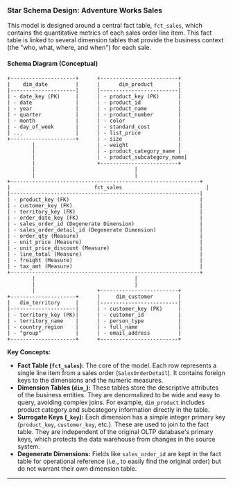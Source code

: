 ### Star Schema Design: Adventure Works Sales

This model is designed around a central fact table, `fct_sales`, which contains the quantitative metrics of each sales order line item. This fact table is linked to several dimension tables that provide the business context (the "who, what, where, and when") for each sale.

#### Schema Diagram (Conceptual)

```
+---------------------+      +-------------------------+
|    dim_date         |      |      dim_product        |
|---------------------|      |-------------------------|
| - date_key (PK)     |      | - product_key (PK)      |
| - date              |      | - product_id            |
| - year              |      | - product_name          |
| - quarter           |      | - product_number        |
| - month             |      | - color                 |
| - day_of_week       |      | - standard_cost         |
| ...                 |      | - list_price            |
+---------------------+      | - size                  |
        |                    | - weight                |
        |                    | - product_category_name |
        |                    | - product_subcategory_name|
        |                    +-------------------------+
        |                                |
        |                                |
+-------------------------------------------------------------+
|                           fct_sales                           |
|-------------------------------------------------------------|
| - product_key (FK)                                          |
| - customer_key (FK)                                         |
| - territory_key (FK)                                        |
| - order_date_key (FK)                                       |
| - sales_order_id (Degenerate Dimension)                     |
| - sales_order_detail_id (Degenerate Dimension)              |
| - order_qty (Measure)                                       |
| - unit_price (Measure)                                      |
| - unit_price_discount (Measure)                             |
| - line_total (Measure)                                      |
| - freight (Measure)                                         |
| - tax_amt (Measure)                                         |
+-------------------------------------------------------------+
        |                                |
        |                                |
        |                    +-------------------------+
+---------------------+      |     dim_customer        |
|   dim_territory     |      |-------------------------|
|---------------------|      | - customer_key (PK)     |
| - territory_key (PK)|      | - customer_id           |
| - territory_name    |      | - person_type           |
| - country_region    |      | - full_name             |
| - "group"           |      | - email_address         |
+---------------------+      +-------------------------+

```

**Key Concepts:**

*   **Fact Table (`fct_sales`):** The core of the model. Each row represents a single line item from a sales order (`SalesOrderDetail`). It contains foreign keys to the dimensions and the numeric measures.
*   **Dimension Tables (`dim_`):** These tables store the descriptive attributes of the business entities. They are denormalized to be wide and easy to query, avoiding complex joins. For example, `dim_product` includes product category and subcategory information directly in the table.
*   **Surrogate Keys (`_key`):** Each dimension has a simple integer primary key (`product_key`, `customer_key`, etc.). These are used to join to the fact table. They are independent of the original OLTP database's primary keys, which protects the data warehouse from changes in the source system.
*   **Degenerate Dimensions:** Fields like `sales_order_id` are kept in the fact table for operational reference (i.e., to easily find the original order) but do not warrant their own dimension table.

---
